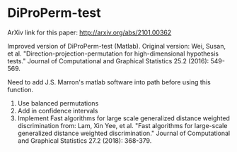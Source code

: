 # DiProPerm-test

ArXiv link for this paper: http://arxiv.org/abs/2101.00362

Improved version of DiProPerm-test (Matlab). Original version: Wei, Susan, et al. "Direction-projection-permutation for high-dimensional hypothesis tests." Journal of Computational and Graphical Statistics 25.2 (2016): 549-569.

Need to add J.S. Marron's matlab software into path before using this function. 

1. Use balanced permutations
2. Add in confidence intervals
3. Implement Fast algorithms for large scale generalized distance weighted discrimination from:
Lam, Xin Yee, et al. "Fast algorithms for large-scale generalized distance weighted discrimination." Journal of Computational and Graphical Statistics 27.2 (2018): 368-379.

